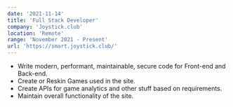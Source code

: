 ```yaml
---
date: '2021-11-14'
title: 'Full Stack Developer'
company: 'Joystick.club'
location: 'Remote'
range: 'November 2021 - Present'
url: 'https://smart.joystick.club/'
---
```


- Write modern, performant, maintainable, secure code for Front-end and Back-end.
- Create or Reskin Games used in the site.
- Create APIs for game analytics and other stuff based on requirements.
- Maintain overall functionality of the site.
